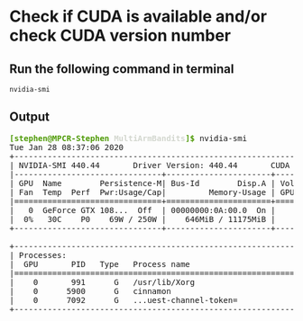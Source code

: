 # Check if CUDA is available and/or check CUDA version number
## Run the following command in terminal

    nvidia-smi


## Output

<pre><font color="#4E9A06"><b>[stephen@MPCR-Stephen</b></font><font color="#D3D7CF"><b> MultiArmBandits</b></font><font color="#4E9A06"><b>]$</b></font> nvidia-smi
Tue Jan 28 08:37:06 2020       
+-----------------------------------------------------------------------------+
| NVIDIA-SMI 440.44       Driver Version: 440.44       CUDA Version: 10.2     |
|-------------------------------+----------------------+----------------------+
| GPU  Name        Persistence-M| Bus-Id        Disp.A | Volatile Uncorr. ECC |
| Fan  Temp  Perf  Pwr:Usage/Cap|         Memory-Usage | GPU-Util  Compute M. |
|===============================+======================+======================|
|   0  GeForce GTX 108...  Off  | 00000000:0A:00.0  On |                  N/A |
|  0%   30C    P0    69W / 250W |    646MiB / 11175MiB |      0%      Default |
+-------------------------------+----------------------+----------------------+
                                                                               
+-----------------------------------------------------------------------------+
| Processes:                                                       GPU Memory |
|  GPU       PID   Type   Process name                             Usage      |
|=============================================================================|
|    0       991      G   /usr/lib/Xorg                                432MiB |
|    0      5900      G   cinnamon                                     165MiB |
|    0      7092      G   ...uest-channel-token=                        44MiB |
+-----------------------------------------------------------------------------+
</pre>
